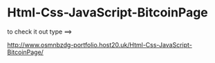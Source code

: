 # Html-Css-JavaScript-BitcoinPage

to check it out type ==>

http://www.osmnbzdg-portfolio.host20.uk/Html-Css-JavaScript-BitcoinPage/
